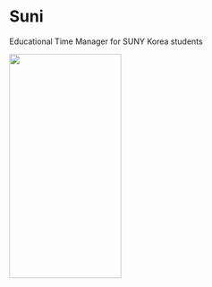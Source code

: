 # Suni
 Educational Time Manager for SUNY Korea students
 
 
<img src="https://user-images.githubusercontent.com/59468036/108706922-ae7b0d00-7552-11eb-84ef-dd7665a602d1.png" width="200" height="400" />


